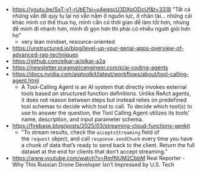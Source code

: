 - https://youtu.be/SxT-y1-rUbE?si=u4eqocU3DXpODcUf&t=3318 "Tất cả những vấn đề quy tụ lại nó vẫn nằm ở nguồn lực, ở nhân tài... những cái khác mình có thể thua họ, mình cần có thời gian để làm tốt hơn, nhưng để mình đi nhanh hơn, mình đi gọn hơn thì phải có nhiều người giỏi hơn họ"
	- very lean mindset, resource-oriented
- https://unstructured.io/blog/level-up-your-genai-apps-overview-of-advanced-rag-techniques
- https://github.com/elkar-ai/elkar-a2a
- https://newsletter.pragmaticengineer.com/p/ai-coding-agents
- https://docs.nvidia.com/aiqtoolkit/latest/workflows/about/tool-calling-agent.html
	- A Tool-Calling Agent is an AI system that directly invokes external tools based on structured function definitions. Unlike ReAct agents, it does not reason between steps but instead relies on predefined tool schemas to decide which tool to call. To decide which tool(s) to use to answer the question, the Tool Calling Agent utilizes its tools’ name, description, and input parameter schema.
- https://firebase.blog/posts/2025/03/streaming-cloud-functions-genkit
	- "To stream results, check the `acceptsStreaming` field of the `request` object, and call `response.sendChunk` every time you have a chunk of data that’s ready to send back to the client. Return the full dataset at the end for clients that don’t accept streaming."
- https://www.youtube.com/watch?v=RmfNUM2CbbM Real Reporter - Why This Russian Drone Developer Isn’t Impressed by U.S. Tech